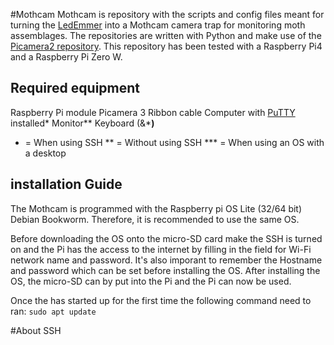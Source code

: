 #Mothcam
Mothcam is repository with the scripts and config files meant for turning the [LedEmmer](https://www.vlinderstichting.nl/wat-wij-doen/meetnetten/meetnet-nachtvlinders/ledemmers/) into a Mothcam camera trap for monitoring moth assemblages. The repositories are written with Python and make use of the [Picamera2 repository](https://github.com/raspberrypi/picamera2/tree/main). This repository has been tested with a Raspberry Pi4 and a Raspberry Pi Zero W.

## Required equipment
Raspberry Pi module
Picamera 3
Ribbon cable
Computer with [PuTTY](https://www.putty.org/) installed*
Monitor**
Keyboard (&***)**

* = When using SSH
** = Without using SSH
*** = When using an OS with a desktop
  
## installation Guide
The Mothcam is programmed with the Raspberry pi OS Lite (32/64 bit) Debian Bookworm. Therefore, it is recommended to use the same OS. 

Before downloading the OS onto the micro-SD card make the SSH is turned on and the Pi has the access to the internet by filling in the field for Wi-Fi network name and password. It's also imporant to remember the Hostname and password which can be set before installing the OS. After installing the OS, the micro-SD can by put into the Pi and the Pi can now be used.

Once the has started up for the first time the following command need to ran:
  ```sudo apt update```

#About SSH

<!--]
**Mothcam/Mothcam** is a ✨ _special_ ✨ repository because its `README.md` (this file) appears on your GitHub profile.

Here are some ideas to get you started:

- 🔭 I’m currently working on ...
- 🌱 I’m currently learning ...
- 👯 I’m looking to collaborate on ...
- 🤔 I’m looking for help with ...
- 💬 Ask me about ...
- 📫 How to reach me: ...
- 😄 Pronouns: ...
- ⚡ Fun fact: ...
-->
